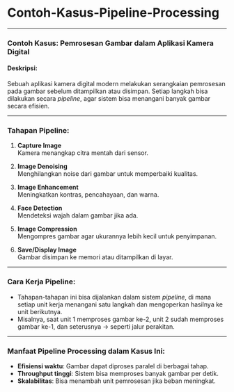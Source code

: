 # Contoh-Kasus-Pipeline-Processing

---

### **Contoh Kasus: Pemrosesan Gambar dalam Aplikasi Kamera Digital**

#### **Deskripsi:**
Sebuah aplikasi kamera digital modern melakukan serangkaian pemrosesan pada gambar sebelum ditampilkan atau disimpan. Setiap langkah bisa dilakukan secara *pipeline*, agar sistem bisa menangani banyak gambar secara efisien.

---

### **Tahapan Pipeline:**

1. **Capture Image**  
   Kamera menangkap citra mentah dari sensor.

2. **Image Denoising**  
   Menghilangkan noise dari gambar untuk memperbaiki kualitas.

3. **Image Enhancement**  
   Meningkatkan kontras, pencahayaan, dan warna.

4. **Face Detection**  
   Mendeteksi wajah dalam gambar jika ada.

5. **Image Compression**  
   Mengompres gambar agar ukurannya lebih kecil untuk penyimpanan.

6. **Save/Display Image**  
   Gambar disimpan ke memori atau ditampilkan di layar.

---

### **Cara Kerja Pipeline:**

- Tahapan-tahapan ini bisa dijalankan dalam sistem *pipeline*, di mana setiap unit kerja menangani satu langkah dan mengoperkan hasilnya ke unit berikutnya.
- Misalnya, saat unit 1 memproses gambar ke-2, unit 2 sudah memproses gambar ke-1, dan seterusnya → seperti jalur perakitan.

---

### **Manfaat Pipeline Processing dalam Kasus Ini:**

- **Efisiensi waktu**: Gambar dapat diproses paralel di berbagai tahap.
- **Throughput tinggi**: Sistem bisa memproses banyak gambar per detik.
- **Skalabilitas**: Bisa menambah unit pemrosesan jika beban meningkat.
